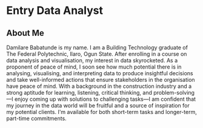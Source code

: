 # Entry Data Analyst
## About Me
Damilare Babatunde is my name. I am a Building Technology graduate of The Federal Polytechnic, Ilaro, Ogun State. After enrolling in a course on data analysis and visualisation, my interest in data skyrocketed. As a proponent of peace of mind, I soon see how much potential there is in analysing, visualising, and interpreting data to produce insightful decisions and take well-informed actions that ensure stakeholders in the organisation have peace of mind.
With a background in the construction industry and a strong aptitude for learning, listening, critical thinking, and problem-solving—I enjoy coming up with solutions to challenging tasks—I am confident that my journey in the data world will be fruitful and a source of inspiration for my potential clients.
I'm available for both short-term tasks and longer-term, part-time commitments.
